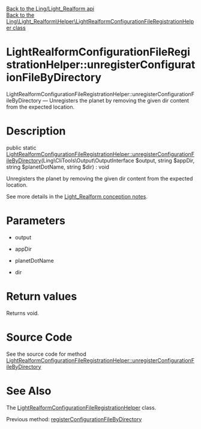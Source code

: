 [Back to the Ling/Light_Realform api](https://github.com/lingtalfi/Light_Realform/blob/master/doc/api/Ling/Light_Realform.md)<br>
[Back to the Ling\Light_Realform\Helper\LightRealformConfigurationFileRegistrationHelper class](https://github.com/lingtalfi/Light_Realform/blob/master/doc/api/Ling/Light_Realform/Helper/LightRealformConfigurationFileRegistrationHelper.md)


LightRealformConfigurationFileRegistrationHelper::unregisterConfigurationFileByDirectory
================



LightRealformConfigurationFileRegistrationHelper::unregisterConfigurationFileByDirectory — Unregisters the planet by removing the given dir content from the expected location.




Description
================


public static [LightRealformConfigurationFileRegistrationHelper::unregisterConfigurationFileByDirectory](https://github.com/lingtalfi/Light_Realform/blob/master/doc/api/Ling/Light_Realform/Helper/LightRealformConfigurationFileRegistrationHelper/unregisterConfigurationFileByDirectory.md)(Ling\CliTools\Output\OutputInterface $output, string $appDir, string $planetDotName, string $dir) : void




Unregisters the planet by removing the given dir content from the expected location.

See more details in the [Light_Realform conception notes](https://github.com/lingtalfi/Light_Realform/blob/master/doc/pages/conception-notes.md).




Parameters
================


- output

    

- appDir

    

- planetDotName

    

- dir

    


Return values
================

Returns void.








Source Code
===========
See the source code for method [LightRealformConfigurationFileRegistrationHelper::unregisterConfigurationFileByDirectory](https://github.com/lingtalfi/Light_Realform/blob/master/Helper/LightRealformConfigurationFileRegistrationHelper.php#L64-L83)


See Also
================

The [LightRealformConfigurationFileRegistrationHelper](https://github.com/lingtalfi/Light_Realform/blob/master/doc/api/Ling/Light_Realform/Helper/LightRealformConfigurationFileRegistrationHelper.md) class.

Previous method: [registerConfigurationFileByDirectory](https://github.com/lingtalfi/Light_Realform/blob/master/doc/api/Ling/Light_Realform/Helper/LightRealformConfigurationFileRegistrationHelper/registerConfigurationFileByDirectory.md)<br>

